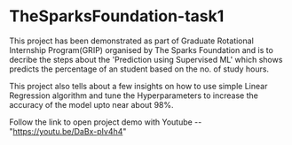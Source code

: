 # TheSparksFoundation-task1
This project has been demonstrated as part of Graduate Rotational Internship Program(GRIP) organised by The Sparks Foundation and is to decribe the steps about the 'Prediction using Supervised ML' which shows predicts the percentage of an student based on the no. of study hours.

This project also tells about a few insights on how to use simple Linear Regression algorithm and tune the Hyperparameters to increase the accuracy of the model upto near about 98%.

Follow the link to open project demo with Youtube -- "https://youtu.be/DaBx-pIv4h4"
